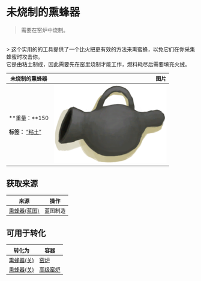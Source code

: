# 未烧制的熏蜂器  
> 需要在窑炉中烧制。  
<br>  
> 这个实用的的工具提供了一个比火把更有效的方法来熏蜜蜂，以免它们在你采集蜂蜜时攻击你。<br>它是由粘土制成，因此需要先在窑里烧制才能工作，燃料耗尽后需要填充火绒。  
  
  未烧制的熏蜂器  |   图片   
 ----  |  ----:   
 **重量：**150<br><br>**标签：**	[“粘土”](tag_Clay.md)  |  <img decoding="async" src="Sprite/BeeSmokerOff.png" href="a.md" style="max-width:300px;max-height:300px;">   
  
## 获取来源  
来源  |  操作  
----  |  ----  
[熏蜂器(蓝图)](Bp_BeeSmoker.md)  |  蓝图制造  
## 可用于转化  
转化为  |  容器  
----  |  ----  
[熏蜂器(关)](BeeSmokerOff.md)  |  [窑炉](Kiln.md)  
[熏蜂器(关)](BeeSmokerOff.md)  |  [高级窑炉](KilnAdvanced.md)  


<script>document.title="未烧制的熏蜂器 - 卡牌生存百科 Card Survival Wiki";</script>